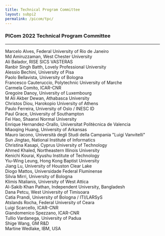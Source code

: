 ```yaml
---
title: Technical Program Committee
layout: subpi2
permalink: /picom/tpc/
---
```



<h3>PICom 2022 Technical Program Committee</h3>
<hr/>

Marcelo Alves, Federal University of Rio de Janeiro<br/>
Md Amiruzzaman, West Chester University<br/>
Ali Balador, RISE SICS VASTERAS<br/>
Ranbir Singh Batth, Lovely Professional University<br/>
Alessio Bechini, University of Pisa<br/>
Paolo Bellavista, University of Bologna<br/>
Francesco Cauteruccio, Polytechnic University of Marche<br/>
Carmela Comito, ICAR-CNR<br/>
Gregoire Danoy, University of Luxembourg<br/>
M Ali Akber Dewan, Athabasca University<br/>
Christos Diou, Harokopio University of Athens<br/>
Paulo Ferreira, University of Oslo / INESC ID<br/>
Paul Grace, University of Southampton<br/>
Fei Hao, Shaanxi Normal University<br/>
Enrique Hernandez-Orallo, Universitat Politècnica de Valencia<br/>
Miaoqing Huang, University of Arkansas<br/>
Mauro Iacono, Università degli Studi della Campania "Luigi Vanvitelli"<br/>
Sun Jingtao, National Institute of Informatics<br/>
Christina Kasapi, Cyprus University of Technology<br/>
Ahmed Khaled, Northeastern Illinois University<br/>
Kenichi Kourai, Kyushu Institute of Technology<br/>
Yiu-Wing Leung, Hong Kong Baptist University<br/>
Jiang Lu, University of Houston Clear Lake<br/>
Diogo Mattos, Universidade Federal Fluminense<br/>
Silvia Mirri, University of Bologna<br/>
Klimis Ntalianis, University of West Attica<br/>
Al-Sakib Khan Pathan, Independent University, Bangladesh<br/>
Dana Petcu, West University of Timisoara<br/>
Catia Prandi, University of Bologna / ITI/LARSyS<br/>
Atslands Rocha, Federal University of Ceara<br/>
Luigi Scarcello, ICAR-CNR<br/>
Giandomenico Spezzano, ICAR-CNR<br/>
Tullio Vardanega, University of Padua<br/>
Shige Wang, GM R&D<br/>
Martine Wedlake, IBM, USA